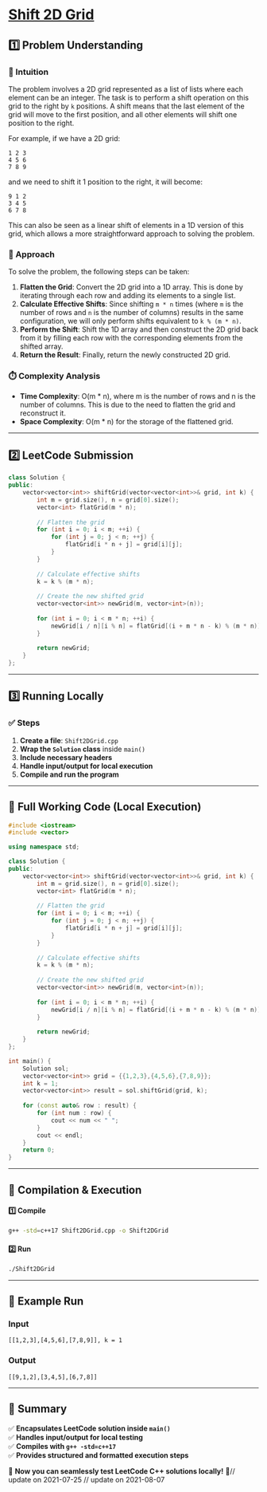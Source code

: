 # **[Shift 2D Grid](https://leetcode.com/problems/shift-2d-grid/description/)**  

## **1️⃣ Problem Understanding**  
### **📌 Intuition**  
The problem involves a 2D grid represented as a list of lists where each element can be an integer. The task is to perform a shift operation on this grid to the right by `k` positions. A shift means that the last element of the grid will move to the first position, and all other elements will shift one position to the right.

For example, if we have a 2D grid:
```
1 2 3
4 5 6
7 8 9
```
and we need to shift it 1 position to the right, it will become:
```
9 1 2
3 4 5
6 7 8
```
This can also be seen as a linear shift of elements in a 1D version of this grid, which allows a more straightforward approach to solving the problem.

### **🚀 Approach**  
To solve the problem, the following steps can be taken:
1. **Flatten the Grid**: Convert the 2D grid into a 1D array. This is done by iterating through each row and adding its elements to a single list.
2. **Calculate Effective Shifts**: Since shifting `m * n` times (where `m` is the number of rows and `n` is the number of columns) results in the same configuration, we will only perform shifts equivalent to `k % (m * n)`.
3. **Perform the Shift**: Shift the 1D array and then construct the 2D grid back from it by filling each row with the corresponding elements from the shifted array.
4. **Return the Result**: Finally, return the newly constructed 2D grid.

### **⏱️ Complexity Analysis**  
- **Time Complexity**: O(m * n), where m is the number of rows and n is the number of columns. This is due to the need to flatten the grid and reconstruct it.
- **Space Complexity**: O(m * n) for the storage of the flattened grid.

---  

## **2️⃣ LeetCode Submission**  
```cpp
class Solution {
public:
    vector<vector<int>> shiftGrid(vector<vector<int>>& grid, int k) {
        int m = grid.size(), n = grid[0].size();
        vector<int> flatGrid(m * n);
        
        // Flatten the grid
        for (int i = 0; i < m; ++i) {
            for (int j = 0; j < n; ++j) {
                flatGrid[i * n + j] = grid[i][j];
            }
        }
        
        // Calculate effective shifts
        k = k % (m * n);
        
        // Create the new shifted grid
        vector<vector<int>> newGrid(m, vector<int>(n));
        
        for (int i = 0; i < m * n; ++i) {
            newGrid[i / n][i % n] = flatGrid[(i + m * n - k) % (m * n)];
        }
        
        return newGrid;
    }
};
```  

---  

## **3️⃣ Running Locally**  
### **✅ Steps**  
1. **Create a file**: `Shift2DGrid.cpp`  
2. **Wrap the `Solution` class** inside `main()`  
3. **Include necessary headers**  
4. **Handle input/output for local execution**  
5. **Compile and run the program**  

---  

## **📝 Full Working Code (Local Execution)**  
```cpp
#include <iostream>
#include <vector>

using namespace std;

class Solution {
public:
    vector<vector<int>> shiftGrid(vector<vector<int>>& grid, int k) {
        int m = grid.size(), n = grid[0].size();
        vector<int> flatGrid(m * n);
        
        // Flatten the grid
        for (int i = 0; i < m; ++i) {
            for (int j = 0; j < n; ++j) {
                flatGrid[i * n + j] = grid[i][j];
            }
        }
        
        // Calculate effective shifts
        k = k % (m * n);
        
        // Create the new shifted grid
        vector<vector<int>> newGrid(m, vector<int>(n));
        
        for (int i = 0; i < m * n; ++i) {
            newGrid[i / n][i % n] = flatGrid[(i + m * n - k) % (m * n)];
        }
        
        return newGrid;
    }
};

int main() {
    Solution sol;
    vector<vector<int>> grid = {{1,2,3},{4,5,6},{7,8,9}};
    int k = 1;
    vector<vector<int>> result = sol.shiftGrid(grid, k);
    
    for (const auto& row : result) {
        for (int num : row) {
            cout << num << " ";
        }
        cout << endl;
    }
    return 0;
}
```  

---  

## **🔧 Compilation & Execution**  
#### **1️⃣ Compile**  
```bash
g++ -std=c++17 Shift2DGrid.cpp -o Shift2DGrid
```  

#### **2️⃣ Run**  
```bash
./Shift2DGrid
```  

---  

## **🎯 Example Run**  
### **Input**  
```
[[1,2,3],[4,5,6],[7,8,9]], k = 1
```  
### **Output**  
```
[[9,1,2],[3,4,5],[6,7,8]]
```  

---  

## **📌 Summary**  
✅ **Encapsulates LeetCode solution inside `main()`**  
✅ **Handles input/output for local testing**  
✅ **Compiles with `g++ -std=c++17`**  
✅ **Provides structured and formatted execution steps**  

🚀 **Now you can seamlessly test LeetCode C++ solutions locally!** 🚀// update on 2021-07-25
// update on 2021-08-07
